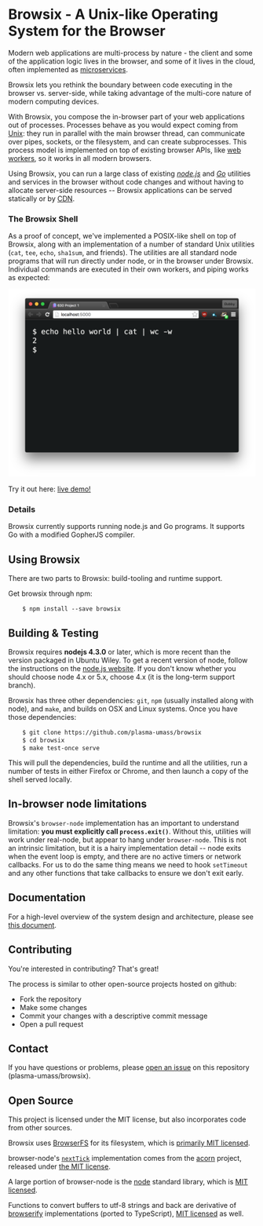 # Browsix - A Unix-like Operating System for the Browser

Modern web applications are multi-process by nature - the client and
some of the application logic lives in the browser, and some of it
lives in the cloud, often implemented as
[microservices](https://en.wikipedia.org/wiki/Microservices).

Browsix lets you rethink the boundary between code executing in the
browser vs. server-side, while taking advantage of the multi-core
nature of modern computing devices.

With Browsix, you compose the in-browser part of your web applications
out of processes. Processes behave as you would expect coming from
[Unix](https://en.wikipedia.org/wiki/Unix): they run in parallel with
the main browser thread, can communicate over pipes, sockets, or the
filesystem, and can create subprocesses. This process model is
implemented on top of existing browser APIs, like [web
workers](https://en.wikipedia.org/wiki/Web_worker), so it works in all
modern browsers.

Using Browsix, you can run a large class of existing
[_node.js_](https://nodejs.org/) and [_Go_](https://golang.org/)
utilities and services in the browser without code changes and without
having to allocate server-side resources -- Browsix applications can
be served statically or by
[CDN](https://en.wikipedia.org/wiki/Content_delivery_network).

### The Browsix Shell

As a proof of concept, we've implemented a POSIX-like shell on top of
Browsix, along with an implementation of a number of standard Unix
utilities (`cat`, `tee`, `echo`, `sha1sum`, and friends). The
utilities are all standard node programs that will run directly under
node, or in the browser under Browsix. Individual commands are
executed in their own workers, and piping works as expected:

![shell](doc/img/shell.png)

Try it out here: [live demo!](https://unix.bpowers.net/)

### Details

Browsix currently supports running node.js and Go programs. It
supports Go with a modified GopherJS compiler.

## Using Browsix

There are two parts to Browsix: build-tooling and runtime support.

Get browsix through npm:

```
    $ npm install --save browsix
```

## Building & Testing

Browsix requires **nodejs 4.3.0** or later, which is more recent than
the version packaged in Ubuntu Wiley. To get a recent version of
node, follow the instructions on the [node.js
website](https://nodejs.org/en/download/package-manager/#debian-and-ubuntu-based-linux-distributions).
If you don't know whether you should choose node 4.x or 5.x, choose
4.x (it is the long-term support branch).

Browsix has three other dependencies: `git`, `npm` (usually installed
along with node), and `make`, and builds on OSX and Linux systems.
Once you have those dependencies:

```
    $ git clone https://github.com/plasma-umass/browsix
    $ cd browsix
    $ make test-once serve
```

This will pull the dependencies, build the runtime and all the
utilities, run a number of tests in either Firefox or Chrome, and then
launch a copy of the shell served locally.

## In-browser node limitations

Browsix's `browser-node` implementation has an important to understand
limitation: **you must explicitly call `process.exit()`**. Without
this, utilities will work under real-node, but appear to hang under
`browser-node`. This is not an intrinsic limitation, but it is a
hairy implementation detail -- node exits when the event loop is
empty, and there are no active timers or network callbacks. For us to
do the same thing means we need to hook `setTimeout` and any other
functions that take callbacks to ensure we don't exit early.

## Documentation

For a high-level overview of the system design and architecture,
please see [this document](doc/report.pdf).

## Contributing

You're interested in contributing? That's great!

The process is similar to other open-source projects hosted on github:

- Fork the repository
- Make some changes
- Commit your changes with a descriptive commit message
- Open a pull request

## Contact

If you have questions or problems, please [open an
issue](https://github.com/plasma-umass/browsix/issues) on this
repository (plasma-umass/browsix).

## Open Source

This project is licensed under the MIT license, but also incorporates
code from other sources.

Browsix uses [BrowserFS](https://github.com/jvilk/BrowserFS) for its
filesystem, which is [primarily MIT licensed](LICENSE.browserfs).

browser-node's [`nextTick`](src/browser-node/browser-node.ts#L114)
implementation comes from the
[acorn](https://github.com/marijnh/acorn) project, released under [the
MIT license](LICENSE.acorn).

A large portion of browser-node is the
[node](https://github.com/nodejs/node) standard library, which is [MIT
licensed](LICENSE.node).

Functions to convert buffers to utf-8 strings and back are derivative
of
[browserify](https://github.com/substack/node-browserify/blob/master/LICENSE)
implementations (ported to TypeScript), [MIT
licensed](LICENSE.browserify) as well.
